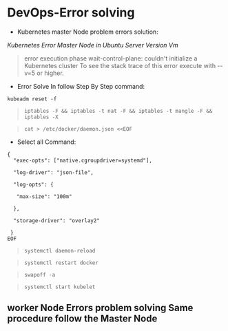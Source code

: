 # DevOps-Error solving
* Kubernetes master Node problem errors solution:

*Kubernetes Error Master Node in Ubuntu Server Version Vm*

> error execution phase wait-control-plane: couldn't initialize a Kubernetes 
> cluster To see the stack trace of this error execute with --v=5 or higher.

* Error Solve In follow Step By Step command:
 
 ``kubeadm reset -f``
 
 >``iptables -F && iptables -t nat -F && iptables -t mangle -F && iptables -X``
 
 >``cat > /etc/docker/daemon.json <<EOF``
 
 * Select all Command:
``` 
{
  "exec-opts": ["native.cgroupdriver=systemd"],
  
  "log-driver": "json-file",
  
  "log-opts": {
  
   "max-size": "100m"
	
  },
  
  "storage-driver": "overlay2"
  
 }
EOF 
```
 

>`systemctl daemon-reload`

>`systemctl restart docker`

>`swapoff -a`

>`systemctl start kubelet` 

## worker Node Errors problem solving Same procedure follow the Master Node ## 
